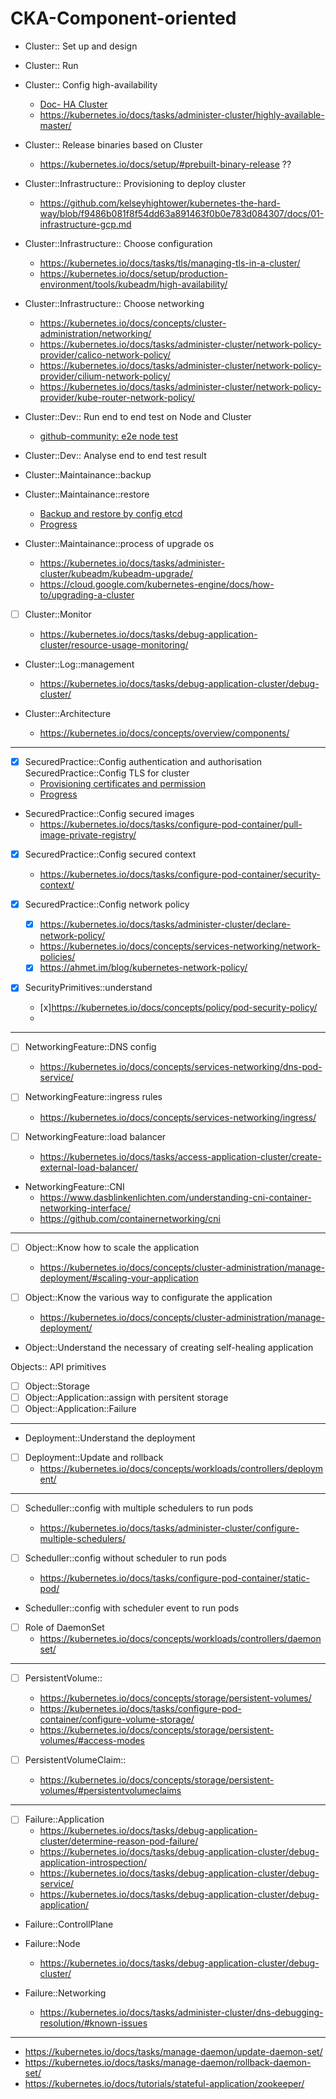 # CKA-Component-oriented

- Cluster:: Set up and design

- Cluster:: Run

- Cluster:: Config high-availability

    - [Doc- HA Cluster](https://kubernetes.io/docs/setup/production-environment/tools/kubeadm/high-availability/)
    - https://kubernetes.io/docs/tasks/administer-cluster/highly-available-master/

- Cluster:: Release binaries based on Cluster
    
    - https://kubernetes.io/docs/setup/#prebuilt-binary-release ?? 

- Cluster::Infrastructure:: Provisioning to deploy cluster
    
    - https://github.com/kelseyhightower/kubernetes-the-hard-way/blob/f9486b081f8f54dd63a891463f0b0e783d084307/docs/01-infrastructure-gcp.md

- Cluster::Infrastructure:: Choose configuration
    
    - https://kubernetes.io/docs/tasks/tls/managing-tls-in-a-cluster/
    - https://kubernetes.io/docs/setup/production-environment/tools/kubeadm/high-availability/
    
- Cluster::Infrastructure:: Choose networking
    
    - https://kubernetes.io/docs/concepts/cluster-administration/networking/
    - https://kubernetes.io/docs/tasks/administer-cluster/network-policy-provider/calico-network-policy/
    - https://kubernetes.io/docs/tasks/administer-cluster/network-policy-provider/cilium-network-policy/
    - https://kubernetes.io/docs/tasks/administer-cluster/network-policy-provider/kube-router-network-policy/

- Cluster::Dev:: Run end to end test on Node and Cluster
    - [github-community: e2e node test](https://github.com/kubernetes/kubernetes/tree/master/test/e2e/node)

- Cluster::Dev:: Analyse end to end test result

- Cluster::Maintainance::backup

- Cluster::Maintainance::restore
  
    - [Backup and restore by config etcd](https://kubernetes.io/docs/tasks/administer-cluster/configure-upgrade-etcd/)
    - [Progress](./k8s-journey/k8s-practices/etcd/README.md)
 
- Cluster::Maintainance::process of upgrade os
    
    - https://kubernetes.io/docs/tasks/administer-cluster/kubeadm/kubeadm-upgrade/
    - https://cloud.google.com/kubernetes-engine/docs/how-to/upgrading-a-cluster

- [ ] Cluster::Monitor
    
    - https://kubernetes.io/docs/tasks/debug-application-cluster/resource-usage-monitoring/

- Cluster::Log::management
    
    - https://kubernetes.io/docs/tasks/debug-application-cluster/debug-cluster/

- Cluster::Architecture
   
   - https://kubernetes.io/docs/concepts/overview/components/

------

- [x] SecuredPractice::Config authentication and authorisation
SecuredPractice::Config TLS for cluster
    - [Provisioning certificates and permission](https://github.com/mmumshad/kubernetes-the-hard-way/blob/master/docs/04-certificate-authority.md)
    - [Progress](../k8s-practices/Secured-Cluster/README.md)

- SecuredPractice::Config secured images
    - https://kubernetes.io/docs/tasks/configure-pod-container/pull-image-private-registry/

- [x] SecuredPractice::Config secured context
    - https://kubernetes.io/docs/tasks/configure-pod-container/security-context/

- [x] SecuredPractice::Config network policy
    - [x] https://kubernetes.io/docs/tasks/administer-cluster/declare-network-policy/
    - https://kubernetes.io/docs/concepts/services-networking/network-policies/
    - [x] https://ahmet.im/blog/kubernetes-network-policy/
    
- [x] SecurityPrimitives::understand
    - [x]https://kubernetes.io/docs/concepts/policy/pod-security-policy/
    - 

------

- [ ] NetworkingFeature::DNS config
    - https://kubernetes.io/docs/concepts/services-networking/dns-pod-service/

- [ ] NetworkingFeature::ingress rules
    - https://kubernetes.io/docs/concepts/services-networking/ingress/

- [ ] NetworkingFeature::load balancer
    - https://kubernetes.io/docs/tasks/access-application-cluster/create-external-load-balancer/ 

- NetworkingFeature::CNI
    - https://www.dasblinkenlichten.com/understanding-cni-container-networking-interface/
    - https://github.com/containernetworking/cni

------

- [ ] Object::Know how to scale the application
    - https://kubernetes.io/docs/concepts/cluster-administration/manage-deployment/#scaling-your-application

- [ ] Object::Know the various way to configurate the application
    - https://kubernetes.io/docs/concepts/cluster-administration/manage-deployment/

- Object::Understand the necessary of creating self-healing application


Objects:: API primitives
- [ ] Object::Storage
- [ ] Object::Application::assign with persitent storage
- [ ] Object::Application::Failure

------ 

-  Deployment::Understand the deployment
- [ ] Deployment::Update and rollback
    - https://kubernetes.io/docs/concepts/workloads/controllers/deployment/

------ 

- [ ] Scheduller::config with multiple schedulers to run pods
    - https://kubernetes.io/docs/tasks/administer-cluster/configure-multiple-schedulers/

- [ ] Scheduller::config without scheduler to run pods
    - https://kubernetes.io/docs/tasks/configure-pod-container/static-pod/

- Scheduller::config with scheduler event to run pods

- [ ] Role of DaemonSet
    - https://kubernetes.io/docs/concepts/workloads/controllers/daemonset/

------

- [ ] PersistentVolume::
 
    - https://kubernetes.io/docs/concepts/storage/persistent-volumes/
    - https://kubernetes.io/docs/tasks/configure-pod-container/configure-volume-storage/
    - https://kubernetes.io/docs/concepts/storage/persistent-volumes/#access-modes

- [ ] PersistentVolumeClaim::

    - https://kubernetes.io/docs/concepts/storage/persistent-volumes/#persistentvolumeclaims

------

- [ ] Failure::Application
    - https://kubernetes.io/docs/tasks/debug-application-cluster/determine-reason-pod-failure/
    - https://kubernetes.io/docs/tasks/debug-application-cluster/debug-application-introspection/
    - https://kubernetes.io/docs/tasks/debug-application-cluster/debug-service/
    - https://kubernetes.io/docs/tasks/debug-application-cluster/debug-application/


- Failure::ControllPlane

- Failure::Node
    - https://kubernetes.io/docs/tasks/debug-application-cluster/debug-cluster/

- Failure::Networking
    - https://kubernetes.io/docs/tasks/administer-cluster/dns-debugging-resolution/#known-issues

------

- https://kubernetes.io/docs/tasks/manage-daemon/update-daemon-set/
- https://kubernetes.io/docs/tasks/manage-daemon/rollback-daemon-set/
- https://kubernetes.io/docs/tutorials/stateful-application/zookeeper/
